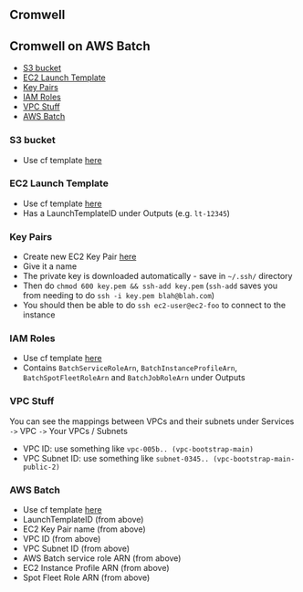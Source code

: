 Cromwell
--------

## Cromwell on AWS Batch

<!-- vim-markdown-toc GFM -->

* [S3 bucket](#s3-bucket)
* [EC2 Launch Template](#ec2-launch-template)
* [Key Pairs](#key-pairs)
* [IAM Roles](#iam-roles)
* [VPC Stuff](#vpc-stuff)
* [AWS Batch](#aws-batch)

<!-- vim-markdown-toc -->

### S3 bucket
* Use cf template
  [here](https://github.com/aws-samples/aws-genomics-workflows/blob/master/src/templates/aws-genomics-s3.template.yaml)

### EC2 Launch Template
* Use cf template
  [here](https://github.com/aws-samples/aws-genomics-workflows/blob/master/src/templates/aws-genomics-launch-template.template.yaml)
* Has a LaunchTemplateID under Outputs (e.g. `lt-12345`)

### Key Pairs
* Create new EC2 Key Pair [here](https://ap-southeast-2.console.aws.amazon.com/ec2/v2/home?region=ap-southeast-2#KeyPairs:sort=keyName)
* Give it a name
* The private key is downloaded automatically - save in `~/.ssh/` directory
* Then do `chmod 600 key.pem && ssh-add key.pem` (`ssh-add` saves you from needing to do `ssh -i key.pem blah@blah.com`)
* You should then be able to do `ssh ec2-user@ec2-foo` to connect to the instance

### IAM Roles
* Use cf template
  [here](https://github.com/aws-samples/aws-genomics-workflows/blob/master/src/templates/aws-genomics-iam.template.yaml)
* Contains `BatchServiceRoleArn`, `BatchInstanceProfileArn`,
  `BatchSpotFleetRoleArn` and `BatchJobRoleArn` under Outputs

### VPC Stuff
You can see the mappings between VPCs and their subnets under Services `->` VPC `->` Your VPCs / Subnets

* VPC ID: use something like `vpc-005b.. (vpc-bootstrap-main)`
* VPC Subnet ID: use something like `subnet-0345.. (vpc-bootstrap-main-public-2)`

### AWS Batch
* Use cf template
  [here](https://github.com/aws-samples/aws-genomics-workflows/blob/master/src/templates/aws-genomics-batch.template.yaml)
* LaunchTemplateID (from above)
* EC2 Key Pair name (from above)
* VPC ID (from above)
* VPC Subnet ID (from above)
* AWS Batch service role ARN (from above)
* EC2 Instance Profile ARN (from above)
* Spot Fleet Role ARN (from above)


